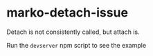 # marko-detach-issue

Detach is not consistently called, but attach is.

Run the `devserver` npm script to see the example
